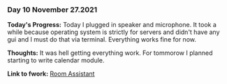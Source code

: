 ### Day 10 November 27.2021

**Today's Progress:** Today I plugged in speaker and microphone. It took a while because operating system is strictly for servers and didn't have any gui and I must do that via terminal. Everything works fine for now. 

**Thoughts:** It was hell getting everything work. For tommorow I planned starting to write calendar module.

**Link to fwork:** [Room Assistant](https://github.com/Pablo203/RoomAssistant/)
